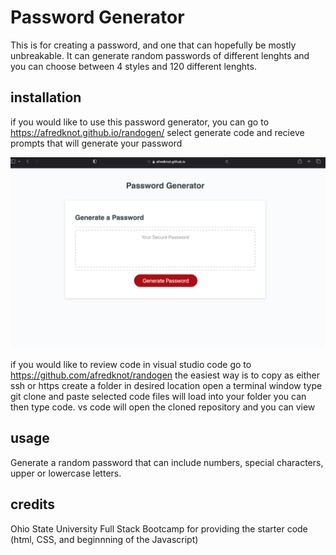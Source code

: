 # Password Generator

This is for creating a password, and one that can hopefully be mostly unbreakable. It can generate random passwords of different lenghts and you can choose between 4 styles and 120 different lenghts.

## installation

if you would like to use this password generator, you can go to 
https://afredknot.github.io/randogen/
select generate code and recieve prompts that will generate your password

![screenshot](./assets/images/screenshot.png)

if you would like to review code in visual studio code
go to 
https://github.com/afredknot/randogen
the easiest way is to copy as either ssh or https
create a folder in desired location
open a terminal window 
type git clone and paste selected code
files will load into your folder
you can then type code. 
vs code will open the cloned repository and you can view

## usage
Generate a random password that can include numbers, special characters, upper or lowercase letters.

## credits

Ohio State University Full Stack Bootcamp for providing the starter code (html, CSS, and beginnning of the Javascript)